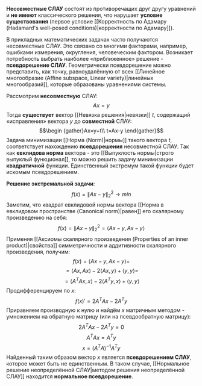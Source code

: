 **Несовместные СЛАУ** состоят из противоречащих друг другу уравнений и **не имеют** классического решения, что нарушает **условие существования** (первое условие [[Корректность по Адамару (Hadamard's well-posed conditions)|корректности по Адамару]]).

В прикладных математических задачах часто получаются несовместные СЛАУ. Это связано со многими факторами, например, ошибками измерения, округления, человеческим фактором. Возникает потребность выбрать наиболее «приближенное» решение - **псевдорешение СЛАУ**. Геометрически псевдорешение можно представить, как точку, равноудалённую от всех [[Линейное многообразие (Affine subspace, Linear variety)|линейных многообразий]], которые образованы уравнениями системы.

Рассмотрим **несовместную** СЛАУ:$$Ax=y$$Тогда **существует** вектор [[Невязка решения|невязки]] $t$, содержащий «исправления» вектора $y$ до **совместной** СЛАУ:$$\begin
{gather}Ax=y+t\\
t=Ax-y
\end{gather}$$Задача минимизации [[Норма (Norm)|нормы]] такого вектора $t$, соответствует нахождению **псевдорешения** несовместной СЛАУ. Так как **евклидова норма** вектора - это [[Выпуклость нормы|строго выпуклый функционал]], то можно решить задачу минимизации **квадратичной** функции. Единственный экстремум такой функции будет искомым псевдорешением.

**Решение экстремальной задачи**:$$f(x)=\lVert Ax-y\rVert_2^2\rightarrow min$$Заметим, что квадрат евклидовой нормы вектора [[Норма в евклидовом пространстве (Canonical norm)|равен]] его скалярному произведению на себя:$$f(x)=\lVert Ax-y\rVert_2^2=\langle Ax-y,Ax-y\rangle$$
   Применяя [[Аксиомы скалярного произведения (Properties of an inner product)|свойства]] симметричности и аддитивности скалярного произведения, получим:$$
f(x)=\langle Ax-y,Ax-y\rangle=$$$$=\langle Ax,Ax\rangle-2\langle Ax,y\rangle+\langle y,y\rangle=$$$$=\langle A^TAx,x\rangle-2\langle A^Ty,x\rangle+\langle y,y\rangle$$Продифференцируем по $x$:$$f(x)'=2A^TAx-2A^Ty$$Приравняем производную к нулю и найдём $x$ матричным методом - умножением на обратную матрицу (или на псевдообратную матрицу):$$2A^TAx-2A^Ty=0$$$$A^TAx=A^Ty$$$$x=(A^TA)^{-1}A^Ty$$Найденный таким образом вектор $x$ является **псевдорешением СЛАУ**, которое может быть не единственным. В таком случае, [[Нормальное решение неопределённой СЛАУ|методом решения неопределённой СЛАУ]] находится **нормальное псевдорешение**.
